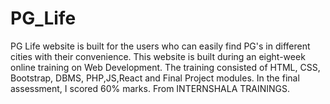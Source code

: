# PG_Life
PG Life website is built for the users who can easily find PG's in different cities with their convenience.
This website is built during an eight-week online training on Web Development. The training consisted of HTML, CSS, Bootstrap, DBMS, PHP,JS,React and Final
Project modules. In the final assessment, I scored 60% marks. From INTERNSHALA TRAININGS.
